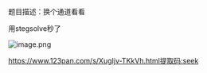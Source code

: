 题目描述：换个通道看看



用stegsolve秒了

![image.png](https://cdn.nlark.com/yuque/0/2024/png/34993538/1712058854450-3a3b7c9d-f1cd-42a8-b98a-8ba6317227a4.png?x-oss-process=image%2Fformat%2Cwebp)

https://www.123pan.com/s/XugIjv-TKkVh.html提取码:seek